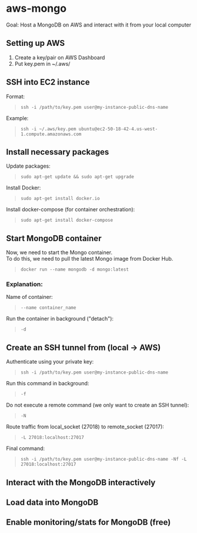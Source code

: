 # aws-mongo
Goal: Host a MongoDB on AWS and interact with it from your local computer

## Setting up AWS
1. Create a key/pair on AWS Dashboard
2. Put key.pem in ~/.aws/

## SSH into EC2 instance

Format:
> `ssh -i /path/to/key.pem user@my-instance-public-dns-name`

Example:
> `ssh -i ~/.aws/key.pem ubuntu@ec2-50-18-42-4.us-west-1.compute.amazonaws.com`


## Install necessary packages

Update packages:
> `sudo apt-get update && sudo apt-get upgrade`

Install Docker:
> `sudo apt-get install docker.io`

Install docker-compose (for container orchestration):
> `sudo apt-get install docker-compose`

## Start MongoDB container
Now, we need to start the Mongo container. \
To do this, we need to pull the latest Mongo image from Docker Hub.

> `docker run --name mongodb -d mongo:latest`

### Explanation:
Name of container:
> `--name container_name`

Run the container in background ("detach"):
>`-d`


## Create an SSH tunnel from (local -> AWS)

Authenticate using your private key:
> `ssh -i /path/to/key.pem user@my-instance-public-dns-name`

Run this command in background:
> `-f`

Do not execute a remote command (we only want to create an SSH tunnel):
> `-N`

Route traffic from local_socket (27018) to remote_socket (27017):
> `-L 27018:localhost:27017`

Final command:
> `ssh -i /path/to/key.pem user@my-instance-public-dns-name -Nf -L 27018:localhost:27017`


## Interact with the MongoDB interactively

## Load data into MongoDB

## Enable monitoring/stats for MongoDB (free)

